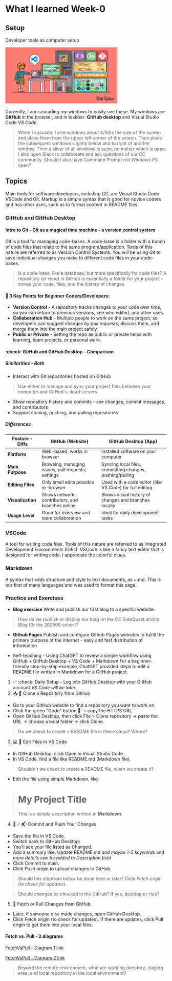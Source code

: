 # What I learned Week-0

## Setup
Developer tools as computer setup

<img alt ="Development computer with Python example" src="Python-Development-With-Studio.jpg" width="350px" height="175px">

Currently, I am cascading my windows to easily see these. My windows are **GitHub** in the browser, and in taskbar: **GitHub desktop** and Visual Studio Code *VS Code*.
> When I cascade, I size windows about 4/5ths the size of the screen and place them from the upper left corner of the screen. Then place the subsequent windows slightly below and to right of another window. Then a sliver of all windows is seen, no matter which is open.
I also open Slack to collaborate and ask questions of our CC community. 
> Should I also have Command Prompt *not Windows PS* open?

## Topics
Main tools for software developers, including CC, are Visual Studio Code *VSCode* and Git. Markup is a simple syntax that is good for novice coders and has other uses, such as to format content in README files. 

### GitHub and GitHub Desktop 

#### Intro to Git - Git as a magical time machine - a version control system

Git is a tool for managing code-bases. A code-base is a folder with a bunch of code files that relate to the same program/application. Tools of this nature are referred to as Version Control Systems. You will be using Git to save individual changes you make to different code files in your code-bases. 
> Is a code-base, like a database, but more specifically for code files?
A repository (or repo) in GitHub is essentially a folder for your project - stores your code, files, and the history of changes.

#### :key: 3 Key Points for Beginner Coders/Developers:
- **Version Control** - A repository tracks changes to your code over time, so you can return to previous versions, see who edited, and other uses. 
- **Collaboration Hub** - Multiple people to work on the same project, so developers can suggest changes *by pull requests*, discuss them, and merge them into the main project safely. 
- **Public or Private** - Setting the repo as public or private helps with learning, team projects, or personal work.

#### :check: GitHub and GitHub Desktop - Comparison

##### Similarities - Both
- Interact with Git repositories hosted on GitHub
>Use either to manage and sync your project files between your computer and GitHub's cloud servers
- Show repository history and commits - see changes, commit messages, and contributors
- Support cloning, pushing, and pulling repositories

##### Differences
| Feature - Diffs     | GitHub (Website)                                     | GitHub Desktop (App)                                      |
|---------------------|------------------------------------------------------|------------------------------------------------------------|
| **Platform**        | Web-based, works in browser                          | Installed software on your computer                        |
| **Main Purpose**    | Browsing, managing issues, pull requests, settings   | Syncing local files, committing changes, pushing/pulling   |
| **Editing Files**   | Only small edits possible in-browser                 | Used with a code editor (like VS Code) for full editing    |
| **Visualization**   | Shows network, contributors, and branches online     | Shows visual history of changes and branches locally       |
| **Usage Level**     | Good for overview and team collaboration             | Ideal for daily development tasks                          |


### **VSCode** 
A tool for writing code files. Tools of this nature are referred to as Integrated Development Environments (IDEs). VSCode is like a fancy text editor that is designed for writing code. I appreciate the colorful clues. 


### Markdown 
A syntax that adds structure and style to text documents, as ~.md. This is our first of many languages and was used to format this page. 

### Practice and Exercises
- **Blog exercise** Write and publish our first blog to a specific website. 
>How do we publish or display our blog on the CC SideQuest and/or Blog f0r the 202508 cohort?
- **Github Pages** Publish and configure Github Pages websites to fulfill the primary purpose of the internet - easy and fast distribution of information

- Self-teaching - Using ChatGPT to review a simple workflow using GitHub + GitHub Desktop + VS Code + Markdown
For a beginner-friendly step-by-step example, ChatGPT provided steps to edit a README file written in Markdown for a GitHub project.

1. ✅ :check: Daily Setup - Log into GitHub Desktop with your GitHub account  *VS Code will be later.*
2. 📥 :card_index: Clone a Repository from GitHub
- Go to your GitHub website to find a repository you want to work on.
- Click the green "Code" button :green_book: → copy the HTTPS URL.
- Open GitHub Desktop, then click File > Clone repository → paste the URL → choose a local folder → click Clone.
> Do we check to create a README file in these steps? Where?

3. 💻 :date: Edit Files in VS Code
- In GitHub Desktop, click Open in Visual Studio Code.
- In VS Code, find a file like README.md (Markdown file).
> Shouldn't we check to create a README file, when we create it?
- Edit the file using simple Markdown, like:
># My Project Title

>This is a *simple* description written in **Markdown**.

4. 💾 :notes: :mailbox_with_mail: Commit and Push Your Changes
- Save the file in VS Code.
- Switch back to GitHub Desktop:
- You’ll see your file listed as Changed.
- Add a summary like: Update README.md *and maybe 1-5 keywords* and *more details can be added to Description field*
- Click Commit to main.
- Click Push origin to upload changes to GitHub.
> Should this stepfrom below be done here or later? *Click Fetch origin (to check for updates).*

> Should changes be checked in the GitHub? If yes, desktop or Hub? 

5. :arrows_counterclockwise: Fetch or Pull Changes from GitHub
- Later, if someone else made changes, open GitHub Desktop.
- Click Fetch origin (to check for updates).
If there are updates, click Pull origin to get them into your local files.
#### Fetch vs. Pull - 2 diagrams

[FetchVsPull - Diagram 1 link](https://share.google/images/HO04f1blcbywoglnk)

[FetchVsPull - Diagram 2 link](https://share.google/images/cnqUU7A8Rl7WEI2XB)
> Beyond the remote environment, what are working directory, staging area, and local repository in the local environment?